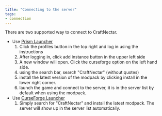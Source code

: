 ```yaml
---
title: "Connecting to the server"
tags:
- connection
---
```


There are two supported way to connect to CraftNectar.

* Use [Prism Launcher](https://prismlauncher.org)
  1. Click the profiles button in the top right and log in using the instructions
  2. After logging in, click add instance button in the upper left side
  3. A new window will open. Click the curseforge option on the left hand side.
  4. using the search bar, search "CraftNectar" (without quotes)
  5. install the latest version of the modpack by clicking install in the lower right corner.
  6. launch the game and connect to the server, it is in the server list by default when using the modpack.
* Use [CurseForge Launcher](https://download.curseforge.com/)
  1. Simply search for "CraftNectar" and install the latest modpack. The server will show up in the server list automatically.